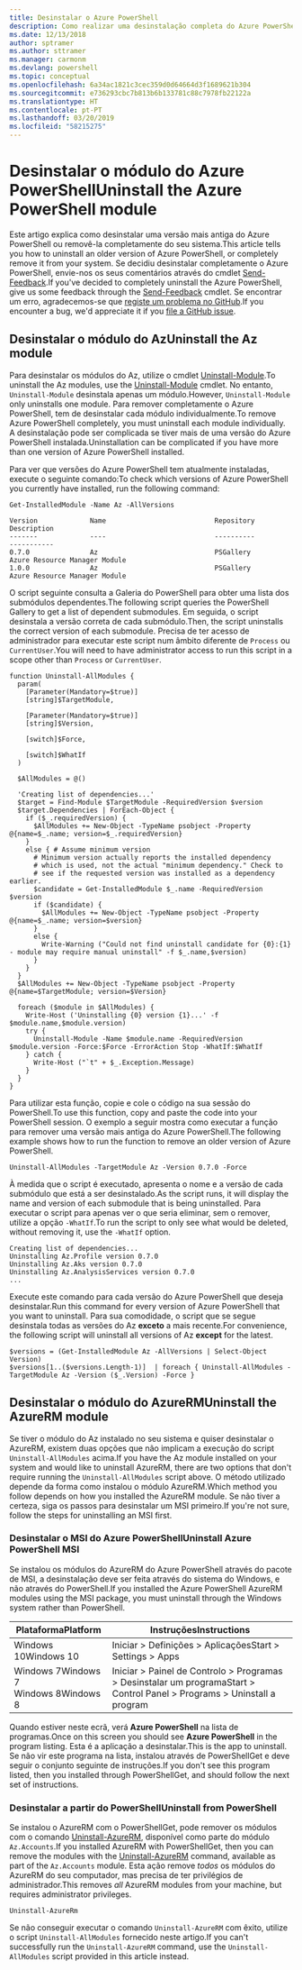 ```yaml
---
title: Desinstalar o Azure PowerShell
description: Como realizar uma desinstalação completa do Azure PowerShell
ms.date: 12/13/2018
author: sptramer
ms.author: sttramer
ms.manager: carmonm
ms.devlang: powershell
ms.topic: conceptual
ms.openlocfilehash: 6a34ac1821c3cec359d0d64664d3f1689621b304
ms.sourcegitcommit: e736293cbc7b813b6b133781c88c7978fb22122a
ms.translationtype: HT
ms.contentlocale: pt-PT
ms.lasthandoff: 03/20/2019
ms.locfileid: "58215275"
---
```

# <a name="uninstall-the-azure-powershell-module"></a><span data-ttu-id="29320-103">Desinstalar o módulo do Azure PowerShell</span><span class="sxs-lookup"><span data-stu-id="29320-103">Uninstall the Azure PowerShell module</span></span>

<span data-ttu-id="29320-104">Este artigo explica como desinstalar uma versão mais antiga do Azure PowerShell ou removê-la completamente do seu sistema.</span><span class="sxs-lookup"><span data-stu-id="29320-104">This article tells you how to uninstall an older version of Azure PowerShell, or completely remove it from your system.</span></span> <span data-ttu-id="29320-105">Se decidiu desinstalar completamente o Azure PowerShell, envie-nos os seus comentários através do cmdlet [Send-Feedback](/powershell/module/az.accounts/send-feedback).</span><span class="sxs-lookup"><span data-stu-id="29320-105">If you've decided to completely uninstall the Azure PowerShell, give us some feedback through the [Send-Feedback](/powershell/module/az.accounts/send-feedback) cmdlet.</span></span>
<span data-ttu-id="29320-106">Se encontrar um erro, agradecemos-se que [registe um problema no GitHub](https://github.com/azure/azure-powershell/issues).</span><span class="sxs-lookup"><span data-stu-id="29320-106">If you encounter a bug, we'd appreciate it if you [file a GitHub issue](https://github.com/azure/azure-powershell/issues).</span></span>

## <a name="uninstall-the-az-module"></a><span data-ttu-id="29320-107">Desinstalar o módulo do Az</span><span class="sxs-lookup"><span data-stu-id="29320-107">Uninstall the Az module</span></span>

<span data-ttu-id="29320-108">Para desinstalar os módulos do Az, utilize o cmdlet [Uninstall-Module](/powershell/module/powershellget/uninstall-module).</span><span class="sxs-lookup"><span data-stu-id="29320-108">To uninstall the Az modules, use the [Uninstall-Module](/powershell/module/powershellget/uninstall-module) cmdlet.</span></span> <span data-ttu-id="29320-109">No entanto, `Uninstall-Module` desinstala apenas um módulo.</span><span class="sxs-lookup"><span data-stu-id="29320-109">However, `Uninstall-Module` only uninstalls one module.</span></span> <span data-ttu-id="29320-110">Para remover completamente o Azure PowerShell, tem de desinstalar cada módulo individualmente.</span><span class="sxs-lookup"><span data-stu-id="29320-110">To remove Azure PowerShell completely, you must uninstall each module individually.</span></span> <span data-ttu-id="29320-111">A desinstalação pode ser complicada se tiver mais de uma versão do Azure PowerShell instalada.</span><span class="sxs-lookup"><span data-stu-id="29320-111">Uninstallation can be complicated if you have more than one version of Azure PowerShell installed.</span></span>

<span data-ttu-id="29320-112">Para ver que versões do Azure PowerShell tem atualmente instaladas, execute o seguinte comando:</span><span class="sxs-lookup"><span data-stu-id="29320-112">To check which versions of Azure PowerShell you currently have installed, run the following command:</span></span>

```powershell-interactive
Get-InstalledModule -Name Az -AllVersions
```

```output
Version             Name                           Repository           Description
-------             ----                           ----------           -----------
0.7.0               Az                             PSGallery            Azure Resource Manager Module
1.0.0               Az                             PSGallery            Azure Resource Manager Module
```

<span data-ttu-id="29320-113">O script seguinte consulta a Galeria do PowerShell para obter uma lista dos submódulos dependentes.</span><span class="sxs-lookup"><span data-stu-id="29320-113">The following script queries the PowerShell Gallery to get a list of dependent submodules.</span></span> <span data-ttu-id="29320-114">Em seguida, o script desinstala a versão correta de cada submódulo.</span><span class="sxs-lookup"><span data-stu-id="29320-114">Then, the script uninstalls the correct version of each submodule.</span></span> <span data-ttu-id="29320-115">Precisa de ter acesso de administrador para executar este script num âmbito diferente de `Process` ou `CurrentUser`.</span><span class="sxs-lookup"><span data-stu-id="29320-115">You will need to have administrator access to run this script in a scope other than `Process` or `CurrentUser`.</span></span>

```powershell-interactive
function Uninstall-AllModules {
  param(
    [Parameter(Mandatory=$true)]
    [string]$TargetModule,

    [Parameter(Mandatory=$true)]
    [string]$Version,

    [switch]$Force,

    [switch]$WhatIf
  )
  
  $AllModules = @()
  
  'Creating list of dependencies...'
  $target = Find-Module $TargetModule -RequiredVersion $version
  $target.Dependencies | ForEach-Object {
    if ($_.requiredVersion) {
      $AllModules += New-Object -TypeName psobject -Property @{name=$_.name; version=$_.requiredVersion}
    }
    else { # Assume minimum version
      # Minimum version actually reports the installed dependency
      # which is used, not the actual "minimum dependency." Check to
      # see if the requested version was installed as a dependency earlier.
      $candidate = Get-InstalledModule $_.name -RequiredVersion $version
      if ($candidate) {
        $AllModules += New-Object -TypeName psobject -Property @{name=$_.name; version=$version}
      }
      else {
        Write-Warning ("Could not find uninstall candidate for {0}:{1} - module may require manual uninstall" -f $_.name,$version)
      }
    }
  }
  $AllModules += New-Object -TypeName psobject -Property @{name=$TargetModule; version=$Version}

  foreach ($module in $AllModules) {
    Write-Host ('Uninstalling {0} version {1}...' -f $module.name,$module.version)
    try {
      Uninstall-Module -Name $module.name -RequiredVersion $module.version -Force:$Force -ErrorAction Stop -WhatIf:$WhatIf
    } catch {
      Write-Host ("`t" + $_.Exception.Message)
    }
  }
}
```

<span data-ttu-id="29320-116">Para utilizar esta função, copie e cole o código na sua sessão do PowerShell.</span><span class="sxs-lookup"><span data-stu-id="29320-116">To use this function, copy and paste the code into your PowerShell session.</span></span> <span data-ttu-id="29320-117">O exemplo a seguir mostra como executar a função para remover uma versão mais antiga do Azure PowerShell.</span><span class="sxs-lookup"><span data-stu-id="29320-117">The following example shows how to run the function to remove an older version of Azure PowerShell.</span></span>

```powershell-interactive
Uninstall-AllModules -TargetModule Az -Version 0.7.0 -Force
```

<span data-ttu-id="29320-118">À medida que o script é executado, apresenta o nome e a versão de cada submódulo que está a ser desinstalado.</span><span class="sxs-lookup"><span data-stu-id="29320-118">As the script runs, it will display the name and version of each submodule that is being uninstalled.</span></span> <span data-ttu-id="29320-119">Para executar o script para apenas ver o que seria eliminar, sem o remover, utilize a opção `-WhatIf`.</span><span class="sxs-lookup"><span data-stu-id="29320-119">To run the script to only see what would be deleted, without removing it, use the `-WhatIf` option.</span></span>

```output
Creating list of dependencies...
Uninstalling Az.Profile version 0.7.0
Uninstalling Az.Aks version 0.7.0
Uninstalling Az.AnalysisServices version 0.7.0
...
```

<span data-ttu-id="29320-120">Execute este comando para cada versão do Azure PowerShell que deseja desinstalar.</span><span class="sxs-lookup"><span data-stu-id="29320-120">Run this command for every version of Azure PowerShell that you want to uninstall.</span></span> <span data-ttu-id="29320-121">Para sua comodidade, o script que se segue desinstala todas as versões do Az __exceto__ a mais recente.</span><span class="sxs-lookup"><span data-stu-id="29320-121">For convenience, the following script will uninstall all versions of Az __except__ for the latest.</span></span>

```powershell-interactive
$versions = (Get-InstalledModule Az -AllVersions | Select-Object Version)
$versions[1..($versions.Length-1)]  | foreach { Uninstall-AllModules -TargetModule Az -Version ($_.Version) -Force }
```

## <a name="uninstall-the-azurerm-module"></a><span data-ttu-id="29320-122">Desinstalar o módulo do AzureRM</span><span class="sxs-lookup"><span data-stu-id="29320-122">Uninstall the AzureRM module</span></span>

<span data-ttu-id="29320-123">Se tiver o módulo do Az instalado no seu sistema e quiser desinstalar o AzureRM, existem duas opções que não implicam a execução do script `Uninstall-AllModules` acima.</span><span class="sxs-lookup"><span data-stu-id="29320-123">If you have the Az module installed on your system and would like to uninstall AzureRM, there are two options that don't require running the `Uninstall-AllModules` script above.</span></span> <span data-ttu-id="29320-124">O método utilizado depende da forma como instalou o módulo AzureRM.</span><span class="sxs-lookup"><span data-stu-id="29320-124">Which method you follow depends on how you installed the AzureRM module.</span></span>
<span data-ttu-id="29320-125">Se não tiver a certeza, siga os passos para desinstalar um MSI primeiro.</span><span class="sxs-lookup"><span data-stu-id="29320-125">If you're not sure, follow the steps for uninstalling an MSI first.</span></span>

### <a name="uninstall-azure-powershell-msi"></a><span data-ttu-id="29320-126">Desinstalar o MSI do Azure PowerShell</span><span class="sxs-lookup"><span data-stu-id="29320-126">Uninstall Azure PowerShell MSI</span></span>

<span data-ttu-id="29320-127">Se instalou os módulos do AzureRM do Azure PowerShell através do pacote de MSI, a desinstalação deve ser feita através do sistema do Windows, e não através do PowerShell.</span><span class="sxs-lookup"><span data-stu-id="29320-127">If you installed the Azure PowerShell AzureRM modules using the MSI package, you must uninstall through the Windows system rather than PowerShell.</span></span>

| <span data-ttu-id="29320-128">Plataforma</span><span class="sxs-lookup"><span data-stu-id="29320-128">Platform</span></span> | <span data-ttu-id="29320-129">Instruções</span><span class="sxs-lookup"><span data-stu-id="29320-129">Instructions</span></span> |
|----------|--------------|
| <span data-ttu-id="29320-130">Windows 10</span><span class="sxs-lookup"><span data-stu-id="29320-130">Windows 10</span></span> | <span data-ttu-id="29320-131">Iniciar > Definições > Aplicações</span><span class="sxs-lookup"><span data-stu-id="29320-131">Start > Settings > Apps</span></span> |
| <span data-ttu-id="29320-132">Windows 7</span><span class="sxs-lookup"><span data-stu-id="29320-132">Windows 7</span></span> </br><span data-ttu-id="29320-133">Windows 8</span><span class="sxs-lookup"><span data-stu-id="29320-133">Windows 8</span></span> | <span data-ttu-id="29320-134">Iniciar > Painel de Controlo > Programas > Desinstalar um programa</span><span class="sxs-lookup"><span data-stu-id="29320-134">Start > Control Panel > Programs > Uninstall a program</span></span> |

<span data-ttu-id="29320-135">Quando estiver neste ecrã, verá __Azure PowerShell__ na lista de programas.</span><span class="sxs-lookup"><span data-stu-id="29320-135">Once on this screen you should see __Azure PowerShell__ in the program listing.</span></span> <span data-ttu-id="29320-136">Esta é a aplicação a desinstalar.</span><span class="sxs-lookup"><span data-stu-id="29320-136">This is the app to uninstall.</span></span> <span data-ttu-id="29320-137">Se não vir este programa na lista, instalou através de PowerShellGet e deve seguir o conjunto seguinte de instruções.</span><span class="sxs-lookup"><span data-stu-id="29320-137">If you don't see this program listed, then you installed through PowerShellGet, and should follow the next set of instructions.</span></span>

### <a name="uninstall-from-powershell"></a><span data-ttu-id="29320-138">Desinstalar a partir do PowerShell</span><span class="sxs-lookup"><span data-stu-id="29320-138">Uninstall from PowerShell</span></span>

<span data-ttu-id="29320-139">Se instalou o AzureRM com o PowerShellGet, pode remover os módulos com o comando [Uninstall-AzureRM](/powershell/module/az.accounts/uninstall-azurerm), disponível como parte do módulo `Az.Accounts`.</span><span class="sxs-lookup"><span data-stu-id="29320-139">If you installed AzureRM with PowerShellGet, then you can remove the modules with the [Uninstall-AzureRM](/powershell/module/az.accounts/uninstall-azurerm) command, available as part of the `Az.Accounts` module.</span></span> <span data-ttu-id="29320-140">Esta ação remove _todos_ os módulos do AzureRM do seu computador, mas precisa de ter privilégios de administrador.</span><span class="sxs-lookup"><span data-stu-id="29320-140">This removes _all_ AzureRM modules from your machine, but requires administrator privileges.</span></span>

```powershell-interactive
Uninstall-AzureRm
```

<span data-ttu-id="29320-141">Se não conseguir executar o comando `Uninstall-AzureRM` com êxito, utilize o script `Uninstall-AllModules` fornecido neste artigo.</span><span class="sxs-lookup"><span data-stu-id="29320-141">If you can't successfully run the `Uninstall-AzureRM` command, use the `Uninstall-AllModules` script provided in this article instead.</span></span>